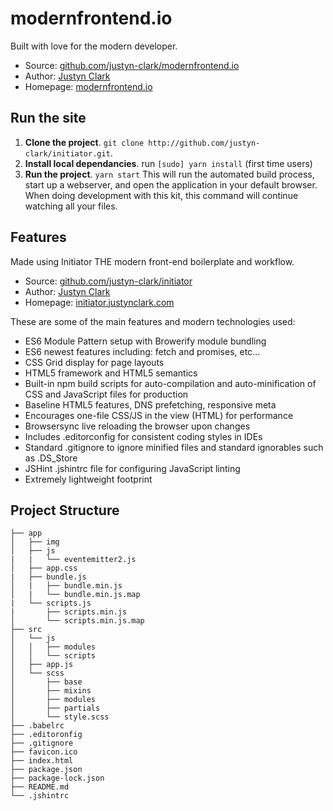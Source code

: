 # modernfrontend.io

Built with love for the modern developer.

* Source: [github.com/justyn-clark/modernfrontend.io](https://github.com/justyn-clark/modernfrontend.io)
* Author: [Justyn Clark](http://justynclark.com)
* Homepage: [modernfrontend.io](http://www.modernfrontend.io)

## Run the site

1. **Clone the project**. `git clone http://github.com/justyn-clark/initiator.git`.
2. **Install local dependancies**. run `[sudo] yarn install` (first time users)
3. **Run the project**. `yarn start`
This will run the automated build process, start up a webserver, and open the application in your default browser. When doing development with this kit, this command will continue watching all your files.


## Features

Made using Initiator THE modern front-end boilerplate and workflow.
* Source: [github.com/justyn-clark/initiator](http://github.com/justyn-clark/initiator)
* Author: [Justyn Clark](http://justynclark.com)
* Homepage: [initiator.justynclark.com](http://initiator.justynclark.com)

These are some of the main features and modern technologies used:
* ES6 Module Pattern setup with Browerify module bundling
* ES6 newest features including: fetch and promises, etc...     
* CSS Grid display for page layouts
* HTML5 framework and HTML5 semantics
* Built-in npm build scripts for auto-compilation and auto-minification of CSS and JavaScript files for production
* Baseline HTML5 features, DNS prefetching, responsive meta
* Encourages one-file CSS/JS in the view (HTML) for performance
* Browsersync live reloading the browser upon changes
* Includes .editorconfig for consistent coding styles in IDEs
* Standard .gitignore to ignore minified files and standard ignorables such as .DS_Store
* JSHint .jshintrc file for configuring JavaScript linting
* Extremely lightweight footprint

## Project Structure

````
├── app
│   ├── img
│   ├── js
|   |   └── eventemitter2.js
│   ├── app.css
|   ├── bundle.js
│   |   ├── bundle.min.js
│   |   └── bundle.min.js.map
|   └── scripts.js
|       ├── scripts.min.js
│       └── scripts.min.js.map
├── src
│   └── js
│   │   ├── modules
│   │   └── scripts
│   ├── app.js
│   └── scss
│       ├── base
│       ├── mixins
│       ├── modules
│       ├── partials
│       └── style.scss
├── .babelrc
├── .editoronfig
├── .gitignore
├── favicon.ico
├── index.html
├── package.json
├── package-lock.json
├── README.md
└── .jshintrc
````
